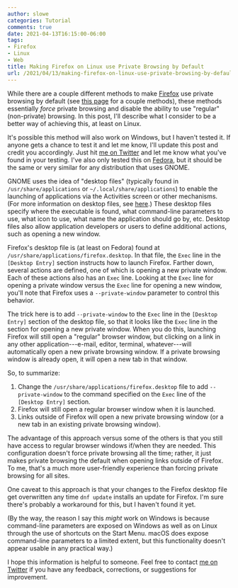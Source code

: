 ```yaml
---
author: slowe
categories: Tutorial
comments: true
date: 2021-04-13T16:15:00-06:00
tags:
- Firefox
- Linux
- Web
title: Making Firefox on Linux use Private Browsing by Default
url: /2021/04/13/making-firefox-on-linux-use-private-browsing-by-default/
---
```


While there are a couple different methods to make [Firefox][link-2] use private browsing by default (see [this page][link-1] for a couple methods), these methods essentially _force_ private browsing and disable the ability to use "regular" (non-private) browsing. In this post, I'll describe what I consider to be a better way of achieving this, at least on Linux.<!--more-->

It's possible this method will also work on Windows, but I haven't tested it. If anyone gets a chance to test it and let me know, I'll update this post and credit you accordingly. Just hit [me on Twitter][link-3] and let me know what you've found in your testing. I've also only tested this on [Fedora][link-5], but it should be the same or very similar for any distribution that uses GNOME.

GNOME uses the idea of "desktop files" (typically found in `/usr/share/applications` or `~/.local/share/applications`) to enable the launching of applications via the Activities screen or other mechanisms. (For more information on desktop files, see [here][link-4].) These desktop files specify where the executable is found, what command-line parameters to use, what icon to use, what name the application should go by, etc. Desktop files also allow application developers or users to define additional actions, such as opening a new window.

Firefox's desktop file is (at least on Fedora) found at `/usr/share/applications/firefox.desktop`. In that file, the `Exec` line in the `[Desktop Entry]` section instructs how to launch Firefox. Farther down, several actions are defined, one of which is opening a new private window. Each of these actions also has an `Exec` line. Looking at the `Exec` line for opening a private window versus the `Exec` line for opening a new window, you'll note that Firefox uses a `--private-window` parameter to control this behavior.

The trick here is to add `--private-window` to the `Exec` line in the `[Desktop Entry]` section of the desktop file, so that it looks like the `Exec` line in the section for opening a new private window. When you do this, launching Firefox will still open a "regular" browser window, but clicking on a link in any other application---e-mail, editor, terminal, whatever---will automatically open a new private browsing window. If a private browsing window is already open, it will open a new tab in that window.

So, to summarize:

1. Change the `/usr/share/applications/firefox.desktop` file to add `--private-window` to the command specified on the `Exec` line of the `[Desktop Entry]` section.
2. Firefox will still open a regular browser window when it is launched.
3. Links outside of Firefox will open a new private browsing window (or a new tab in an existing private browsing window).

The advantage of this approach versus some of the others is that you still have access to regular browser windows if/when they are needed. This configuration doesn't force private browsing all the time; rather, it just makes private browsing the default when opening links outside of Firefox. To me, that's a much more user-friendly experience than forcing private browsing for all sites.

One caveat to this approach is that your changes to the Firefox desktop file get overwritten any time `dnf update` installs an update for Firefox. I'm sure there's probably a workaround for this, but I haven't found it yet.

(By the way, the reason I say this _might_ work on Windows is because command-line parameters are exposed on Windows as well as on Linux through the use of shortcuts on the Start Menu. macOS does expose command-line parameters to a limited extent, but this functionality doesn't appear usable in any practical way.)

I hope this information is helpful to someone. Feel free to contact [me on Twitter][link-3] if you have any feedback, corrections, or suggestions for improvement.

[link-1]: https://ccm.net/faq/15012-how-to-start-firefox-in-private-mode-by-default
[link-2]: https://www.mozilla.org/en-US/firefox/products/
[link-3]: https://twitter.com/scott_lowe
[link-4]: https://specifications.freedesktop.org/desktop-entry-spec/desktop-entry-spec-latest.html
[link-5]: https://getfedora.org
